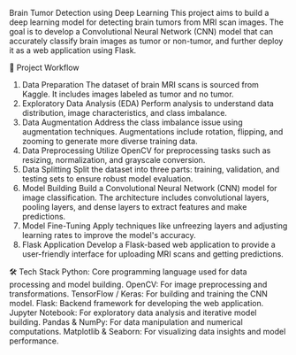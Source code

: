 Brain Tumor Detection using Deep Learning
This project aims to build a deep learning model for detecting brain tumors from MRI scan images. The goal is to develop a Convolutional Neural Network (CNN) model that can accurately classify brain images as tumor or non-tumor, and further deploy it as a web application using Flask.

🧠 Project Workflow
1. Data Preparation
The dataset of brain MRI scans is sourced from Kaggle.
It includes images labeled as tumor and no tumor.
2. Exploratory Data Analysis (EDA)
Perform analysis to understand data distribution, image characteristics, and class imbalance.
3. Data Augmentation
Address the class imbalance issue using augmentation techniques.
Augmentations include rotation, flipping, and zooming to generate more diverse training data.
4. Data Preprocessing
Utilize OpenCV for preprocessing tasks such as resizing, normalization, and grayscale conversion.
5. Data Splitting
Split the dataset into three parts: training, validation, and testing sets to ensure robust model evaluation.
6. Model Building
Build a Convolutional Neural Network (CNN) model for image classification.
The architecture includes convolutional layers, pooling layers, and dense layers to extract features and make predictions.
7. Model Fine-Tuning
Apply techniques like unfreezing layers and adjusting learning rates to improve the model's accuracy.
8. Flask Application
Develop a Flask-based web application to provide a user-friendly interface for uploading MRI scans and getting predictions.

🛠️ Tech Stack
Python: Core programming language used for data processing and model building.
OpenCV: For image preprocessing and transformations.
TensorFlow / Keras: For building and training the CNN model.
Flask: Backend framework for developing the web application.
Jupyter Notebook: For exploratory data analysis and iterative model building.
Pandas & NumPy: For data manipulation and numerical computations.
Matplotlib & Seaborn: For visualizing data insights and model performance.
